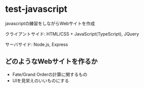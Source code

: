 # test-javascript
javascriptの練習をしながらWebサイトを作成

クライアントサイド: HTML/CSS + JavaScript(TypeScript), JQuery

サーバサイド: Node.js, Express
## どのようなWebサイトを作るか
 * Fate/Grand Orderの計算に関するもの
 * UIを見栄えのいいものにする
